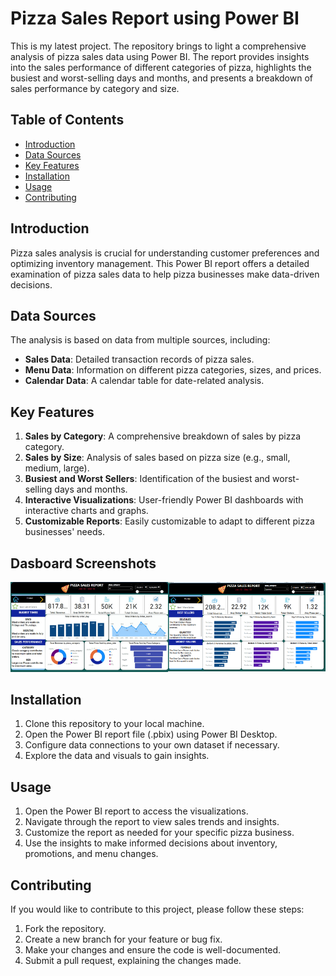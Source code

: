 # Pizza Sales Report using Power BI

This is my latest project. The repository brings to light a comprehensive analysis of pizza sales data using Power BI. The report provides insights into the sales performance of different categories of pizza, highlights the busiest and worst-selling days and months, and presents a breakdown of sales performance by category and size.

## Table of Contents

- [Introduction](#introduction)
- [Data Sources](#data-sources)
- [Key Features](#key-features)
- [Installation](#installation)
- [Usage](#usage)
- [Contributing](#contributing)

## Introduction

Pizza sales analysis is crucial for understanding customer preferences and optimizing inventory management. This Power BI report offers a detailed examination of pizza sales data to help pizza businesses make data-driven decisions.

## Data Sources

The analysis is based on data from multiple sources, including:

- **Sales Data**: Detailed transaction records of pizza sales.
- **Menu Data**: Information on different pizza categories, sizes, and prices.
- **Calendar Data**: A calendar table for date-related analysis.

## Key Features

1. **Sales by Category**: A comprehensive breakdown of sales by pizza category.
2. **Sales by Size**: Analysis of sales based on pizza size (e.g., small, medium, large).
3. **Busiest and Worst Sellers**: Identification of the busiest and worst-selling days and months.
4. **Interactive Visualizations**: User-friendly Power BI dashboards with interactive charts and graphs.
5. **Customizable Reports**: Easily customizable to adapt to different pizza businesses' needs.

## Dasboard Screenshots

<div style="display: flex;">
  <div style="flex: 50%;">
    <img src="Pizza Sales Report. capture.powerbi.com.jpeg" alt="First Screenshot">
  </div>
  <div style="flex: 50%;">
    <img src="page2.png" alt="Second Screenshot">
  </div>
</div>

## Installation

1. Clone this repository to your local machine.
2. Open the Power BI report file (.pbix) using Power BI Desktop.
3. Configure data connections to your own dataset if necessary.
4. Explore the data and visuals to gain insights.

## Usage

1. Open the Power BI report to access the visualizations.
2. Navigate through the report to view sales trends and insights.
3. Customize the report as needed for your specific pizza business.
4. Use the insights to make informed decisions about inventory, promotions, and menu changes.

## Contributing

If you would like to contribute to this project, please follow these steps:

1. Fork the repository.
2. Create a new branch for your feature or bug fix.
3. Make your changes and ensure the code is well-documented.
4. Submit a pull request, explaining the changes made.

